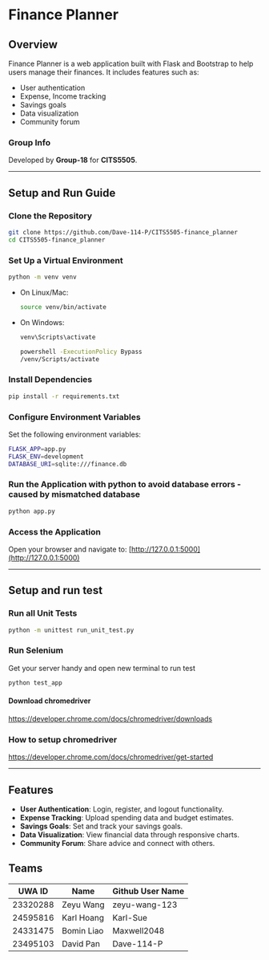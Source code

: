 # Finance Planner

## Overview
Finance Planner is a web application built with Flask and Bootstrap to help users manage their finances. It includes features such as:
- User authentication
- Expense, Income tracking
- Savings goals
- Data visualization
- Community forum

### Group Info
Developed by **Group-18** for **CITS5505**.

---

## Setup and Run Guide

### Clone the Repository
```bash
git clone https://github.com/Dave-114-P/CITS5505-finance_planner
cd CITS5505-finance_planner
```

### Set Up a Virtual Environment
```bash
python -m venv venv
```
- On Linux/Mac:
    ```bash
    source venv/bin/activate
    ```
- On Windows:
    ```bash
    venv\Scripts\activate
    ```
    ```bash
    powershell -ExecutionPolicy Bypass
    /venv/Scripts/activate
    ```

### Install Dependencies
```bash
pip install -r requirements.txt
```

### Configure Environment Variables
Set the following environment variables:
```bash
FLASK_APP=app.py
FLASK_ENV=development
DATABASE_URI=sqlite:///finance.db
```

### Run the Application with python to avoid database errors - caused by mismatched database
```bash
python app.py
```

### Access the Application
Open your browser and navigate to: [http://127.0.0.1:5000](http://127.0.0.1:5000)

---
## Setup and run test

### Run all Unit Tests
```bash
python -m unittest run_unit_test.py 
```
### Run Selenium
Get your server handy and open new terminal to run test
```bash
python test_app 
```

#### Download chromedriver
https://developer.chrome.com/docs/chromedriver/downloads

### How to setup chromedriver
https://developer.chrome.com/docs/chromedriver/get-started

---
## Features
- **User Authentication**: Login, register, and logout functionality.
- **Expense Tracking**: Upload spending data and budget estimates.
- **Savings Goals**: Set and track your savings goals.
- **Data Visualization**: View financial data through responsive charts.
- **Community Forum**: Share advice and connect with others.

## Teams

| UWA ID    | Name        | Github User Name   |
|-----------|-------------|--------------------|
| 23320288  | Zeyu Wang   | zeyu-wang-123      |
| 24595816  | Karl Hoang  | Karl-Sue           |
| 24331475  | Bomin Liao  | Maxwell2048        |
| 23495103  | David Pan   | Dave-114-P         |
